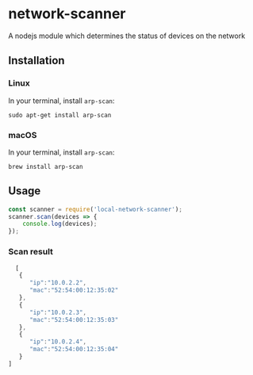 # network-scanner
A nodejs module which determines the status of devices on the network

## Installation
### Linux
In your terminal, install `arp-scan`:
````
sudo apt-get install arp-scan   
````

### macOS
In your terminal, install `arp-scan`:
````
brew install arp-scan   
````


## Usage
```javascript
const scanner = require('local-network-scanner');
scanner.scan(devices => {
	console.log(devices);
});
```

### Scan result
````javascript
  [
   {
      "ip":"10.0.2.2",
      "mac":"52:54:00:12:35:02"
   },
   {
      "ip":"10.0.2.3",
      "mac":"52:54:00:12:35:03"
   },
   {
      "ip":"10.0.2.4",
      "mac":"52:54:00:12:35:04"
   }
]
````
